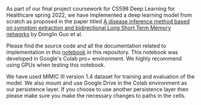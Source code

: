 As part of our final project coursework for CS598 Deep Learning for Healthcare spring 2022, we have implemented a deep learning model from scratch as proposed in the paper titled [A disease inference method based on symptom extraction and bidirectional Long Short Term Memory networks](https://pubmed.ncbi.nlm.nih.gov/31301375/) by Donglin Guo et al.

Please find the source code and all the documentation related to implementation in this [notebook](https://github.com/amyth18/CS598-Deep-Learning-Final-Project/blob/main/CS598_Deep_Learning_For_Healthcare_Final_Project.ipynb) in this repository. This notebook was developed in Google's Colab pro+ environment. We highly recommend using GPUs when testing this notebook.

We have used MIMIC III version 1.4 dataset for training and evaluation of the model. We also mount and use Google Drive in the Colab environment as our persistence layer. If you choose to use another persistence layer then please make sure you make the necessary changes to paths in the cells.
